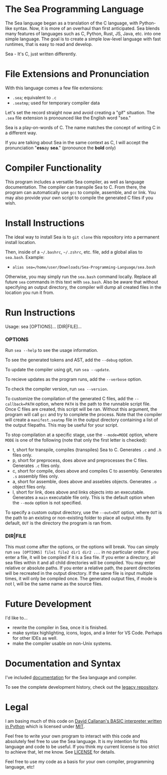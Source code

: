 # The Sea Programming Language
The Sea language began as a translation of the C language, with Python-like syntax.
Now, it is more of an overhaul than first anticipated.
Sea blends many features of languages such as C, Python, Rust, JS, Java, etc. into one simple language.
The goal is to create a simple low-level language with fast runtimes, that is easy to read and develop.

Sea - It's C, just written differently.

# File Extensions and Pronunciation
With this language comes a few file extensions:
* `.sea`; equivalent to `.c`
* `.seatmp`; used for temporary compiler data

Let's set the record straight now and avoid creating a "gif" situation.
The `.sea` file extension is pronounced like the English word "sea."

Sea is a play-on-words of C.
The name matches the concept of writing C in a different way.

If you are talking about Sea in the same context as C, I will accept the pronunciation "**ess**ay **sea**." (pronounce the **bold** only)

# Compiler Functionality
This program includes a versatile Sea compiler, as well as language documentation.
The compiler can transpile Sea to C.
From there, the program can automatically use `gcc` to compile, assemble, and or link.
You may also provide your own script to compile the generated C files if you wish.

# Install Instructions
The ideal way to install Sea is to `git clone` this repository into a permanent install location.

Then, inside of a `~/.bashrc`, `~/.zshrc`, etc. file, add a global alias to `sea.bash`.
Example:
- `alias sea=/home/user/Downloads/Sea-Programming-Language/sea.bash`

Otherwise, you may simply run the `sea.bash` command locally.
Replace all future `sea` commands in this text with `sea.bash`.
Also be aware that without specifying an output directory, the compiler will dump all created files in the location you run it from.

# Run Instructions
Usage: sea [OPTIONS]... [DIR|FILE]...

### OPTIONS
Run `sea --help` to see the usage information.

To see the generated tokens and AST, add the `--debug` option.

To update the compiler using git, run `sea --update`.

To recieve updates as the program runs, add the `--verbose` option.

To check the compiler version, run `sea --version`.

To customize the compilation of the generated C files, add the `--callback=PATH` option, where `PATH` is the path to the runnable script file.
Once C files are created, this script will be ran.
Without this argument, the program will call `gcc` and try to complete the process.
Note that the compiler will create a `manifest.seatmp` file in the output directory containing a list of the output filepaths. This may be useful for your script.

To stop compilation at a specific stage, use the `--mode=MODE` option, where `MODE` is one of the following (note that only the first letter is checked):
* t, short for transpile, compiles (transpiles) Sea to C.
Generates `.c` and `.h` files only.
* p, short for preprocess, does above and preprocesses the C files.
Generates `.c` files only.
* c, short for compile, does above and compiles C to assembly.
Generates `.s` assembly files only.
* a, short for assemble, does above and assebles objects.
Generates `.o` object files only.
* l, short for link, does above and links objects into an executable.
Generates a `main` executable file only.
This is the default option when the `--mode` option is not specified.

To specify a custom output directory, use the `--out=OUT` option, where `OUT` is the path to an existing or non-existing folder to place all output into.
By default, `OUT` is the directory the program is ran from.

### DIR|FILE
This must come after the options, or the options will break.
You can simply run `sea [OPTIONS] file1 file2 dir1 dir2 ...` in no particular order.
If you enter a file, it will be compiled if it is a Sea file.
If you enter a directory, all sea files within it and all child directories will be compiled.
You may enter relative or absolute paths.
If you enter a relative path, the parent directories will be recreated in the output directory.
If the same file is input multiple times, it will only be compiled once.
The generated output files, if mode is not l, will be the same name as the source files.

# Future Development
I'd like to...
* rewrite the compiler in Sea, once it is finished.
* make syntax highlighting, icons, logos, and a linter for VS Code.
Perhaps for other IDEs as well.
* make the compiler usable on non-Unix systems.

# Documentation and Syntax
I've included [documentation](./docs/docs.adoc) for the Sea language and compiler.

To see the complete development history, check out the [legacy repository](https://github.com/DavidMacDonald11/Sea-Programming-Language-LEGACY).

# Legal
I am basing much of this code on [David Callanan's BASIC interpreter written in Python](https://github.com/davidcallanan/py-myopl-code) which is licensed under [MIT](https://github.com/davidcallanan/py-myopl-code/blob/master/LICENSE).

Feel free to write your own program to interact with this code and absolutely feel free to use the Sea language. It is my intention for this language and code to be useful. If you think my current license is too strict to achieve that, let me know. See [LICENSE](./LICENSE) for details.

Feel free to use my code as a basis for your own compiler, programming language, etc!
